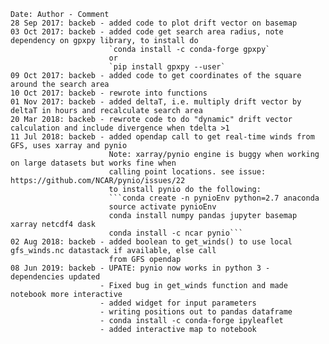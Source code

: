```
Date: Author - Comment  
28 Sep 2017: backeb - added code to plot drift vector on basemap  
03 Oct 2017: backeb - added code get search area radius, note dependency on gpxpy library, to install do   
                      `conda install -c conda-forge gpxpy`  
                      or   
                      `pip install gpxpy --user`  
09 Oct 2017: backeb - added code to get coordinates of the square around the search area  
10 Oct 2017: backeb - rewrote into functions  
01 Nov 2017: backeb - added deltaT, i.e. multiply drift vector by deltaT in hours and recalculate search area  
20 Mar 2018: backeb - rewrote code to do "dynamic" drift vector calculation and include divergence when tdelta >1  
11 Jul 2018: backeb - added opendap call to get real-time winds from GFS, uses xarray and pynio  
                      Note: xarray/pynio engine is buggy when working on large datasets but works fine when  
                      calling point locations. see issue: https://github.com/NCAR/pynio/issues/22  
                      to install pynio do the following:  
                      ```conda create -n pynioEnv python=2.7 anaconda  
                      source activate pynioEnv  
                      conda install numpy pandas jupyter basemap xarray netcdf4 dask  
                      conda install -c ncar pynio```   
02 Aug 2018: backeb - added boolean to get_winds() to use local gfs_winds.nc datastack if available, else call  
                      from GFS opendap  
08 Jun 2019: backeb - UPATE: pynio now works in python 3 - dependencies updated  
                    - Fixed bug in get_winds function and made notebook more interactive  
                    - added widget for input parameters  
                    - writing positions out to pandas dataframe  
                    - conda install -c conda-forge ipyleaflet
                    - added interactive map to notebook
```
